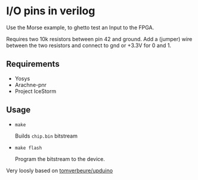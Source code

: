 # I/O pins in verilog

Use the Morse example, to ghetto test an Input to the FPGA.

Requires two 10k resistors between pin 42 and ground.
Add a (jumper) wire between the two resistors
and connect to gnd or +3.3V for 0 and 1.

## Requirements

* Yosys
* Arachne-pnr
* Project IceStorm

## Usage

* ```make```

    Builds ```chip.bin``` bitstream

* ```make flash```

    Program the bitstream to the device.

Very loosly based on [tomverbeure/upduino](https://github.com/tomverbeure/upduino/tree/master/blink)
